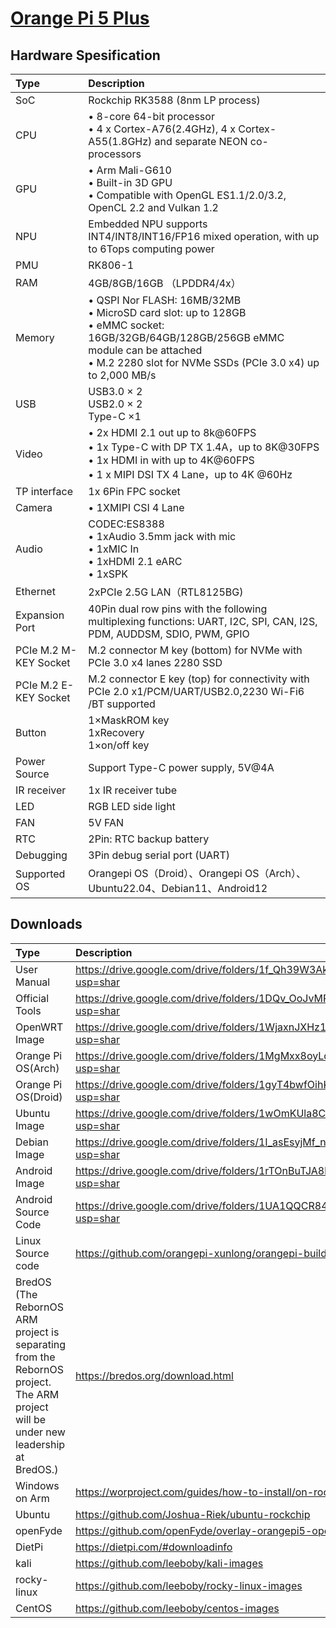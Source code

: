 # [Orange Pi 5 Plus](seperated\Orange_Pi_5_Plus.md)  
## Hardware Spesification  
| Type                  | Description                                                                                                                                                                                                                                                                                                                |
|:----------------------|:---------------------------------------------------------------------------------------------------------------------------------------------------------------------------------------------------------------------------------------------------------------------------------------------------------------------------|
| SoC                   | Rockchip RK3588 (8nm LP process)                                                                                                                                                                                                                                                                                           |
| CPU                   | • 8-core 64-bit processor<br>  • 4 x Cortex-A76(2.4GHz), 4 x Cortex-A55(1.8GHz) and separate NEON co-processors                                                                                                                                                                        |
| GPU                   | • Arm Mali-G610<br>  • Built-in 3D GPU<br>  • Compatible with OpenGL ES1.1/2.0/3.2, OpenCL 2.2 and Vulkan 1.2  <br>                                                                                            |
| NPU                   | Embedded NPU supports INT4/INT8/INT16/FP16 mixed operation, with up to 6Tops computing power                                                                                                                                                                                                                               |
| PMU                   | RK806-1                                                                                                                                                                                                                                                                                                                    |
| RAM                   | 4GB/8GB/16GB （LPDDR4/4x）                                                                                                                                                                                                                                                                                                 |
| Memory                | • QSPI Nor FLASH: 16MB/32MB<br>  • MicroSD card slot: up to 128GB<br>  • eMMC socket: 16GB/32GB/64GB/128GB/256GB eMMC module can be attached<br>  • M.2 2280 slot for NVMe SSDs (PCIe 3.0 x4) up to 2,000 MB/s |
| USB                   | USB3.0 × 2<br>  USB2.0 × 2<br>  Type-C ×1                                                                                                                                                                                                          |
| Video                 | • 2x HDMI 2.1 out up to 8k@60FPS<br>  • 1x Type-C with DP TX 1.4A，up to 8K@30FPS<br>  • 1x HDMI in with up to 4K@60FPS<br>  • 1 x MIPI DSI TX 4 Lane，up to 4K @60Hz                                          |
| TP interface          | 1x 6Pin FPC socket                                                                                                                                                                                                                                                                                                         |
| Camera                | • 1XMIPI CSI 4 Lane                                                                                                                                                                                                                                                                                                        |
| Audio                 | CODEC:ES8388<br>  • 1xAudio 3.5mm jack with mic<br>  • 1xMIC In<br>  • 1xHDMI 2.1 eARC<br>  • 1xSPK                                                                        |
| Ethernet              | 2xPCIe 2.5G LAN（RTL8125BG)                                                                                                                                                                                                                                                                                                |
| Expansion Port        | 40Pin dual row pins with the following multiplexing functions:  UART, I2C, SPI, CAN, I2S, PDM, AUDDSM, SDIO, PWM, GPIO                                                                                                                                                                                                     |
| PCIe M.2 M-KEY Socket | M.2 connector M key (bottom) for NVMe with PCIe 3.0 x4 lanes 2280 SSD                                                                                                                                                                                                                                                      |
| PCIe M.2 E-KEY Socket | M.2 connector E key (top) for connectivity with PCIe 2.0 x1/PCM/UART/USB2.0,2230 Wi-Fi6 /BT supported                                                                                                                                                                                                                      |
| Button                | 1×MaskROM key<br>  1xRecovery<br>  1×on/off key                                                                                                                                                                                                    |
| Power Source          | Support Type-C power supply, 5V@4A                                                                                                                                                                                                                                                                                         |
| IR receiver           | 1x IR receiver tube                                                                                                                                                                                                                                                                                                        |
| LED                   | RGB LED side light                                                                                                                                                                                                                                                                                                         |
| FAN                   | 5V FAN                                                                                                                                                                                                                                                                                                                     |
| RTC                   | 2Pin: RTC backup battery                                                                                                                                                                                                                                                                                                   |
| Debugging             | 3Pin debug serial port (UART)                                                                                                                                                                                                                                                                                              |
| Supported OS          | Orangepi OS（Droid）、Orangepi OS（Arch）、Ubuntu22.04、Debian11、Android12                                                                                                                                                                                                                                                |
## Downloads  
| Type                                                                                                                               | Description                                                                       |
|:-----------------------------------------------------------------------------------------------------------------------------------|:----------------------------------------------------------------------------------|
| User Manual                                                                                                                        | https://drive.google.com/drive/folders/1f_Qh39W3Akh6FVbHrQwYEpsPe5oBwydz?usp=shar |
| Official Tools                                                                                                                     | https://drive.google.com/drive/folders/1DQv_OoJvMRIQDsKskkb75hBUnUTr1HS0?usp=shar |
| OpenWRT Image                                                                                                                      | https://drive.google.com/drive/folders/1WjaxnJXHz1-SEgNnw8HIfUTQN_1_gBKq?usp=shar |
| Orange Pi OS(Arch)                                                                                                                 | https://drive.google.com/drive/folders/1MgMxx8oyLqSpWMS3E4srTOpRzCWxJVVY?usp=shar |
| Orange Pi OS(Droid)                                                                                                                | https://drive.google.com/drive/folders/1gyT4bwfOihKos8DXnfzT4ZHs7wiLbpNN?usp=shar |
| Ubuntu Image                                                                                                                       | https://drive.google.com/drive/folders/1wOmKUla8CwUPTfxvfCGutj8lbMZFtFCm?usp=shar |
| Debian Image                                                                                                                       | https://drive.google.com/drive/folders/1I_asEsyjMf_nixpymLdco7SCxr9AveYH?usp=shar |
| Android Image                                                                                                                      | https://drive.google.com/drive/folders/1rTOnBuTJA8k8ip1chh_EtnA6zz6c0UZL?usp=shar |
| Android Source Code                                                                                                                | https://drive.google.com/drive/folders/1UA1QQCR84ngd2umk7Cz24KqgC30hg9Df?usp=shar |
| Linux Source code                                                                                                                  | https://github.com/orangepi-xunlong/orangepi-build                                |
| BredOS (The RebornOS ARM project is separating from the RebornOS project. The ARM project will be under new leadership at BredOS.) | https://bredos.org/download.html                                                  |
| Windows on Arm                                                                                                                     | https://worproject.com/guides/how-to-install/on-rockchip                          |
| Ubuntu                                                                                                                             | https://github.com/Joshua-Riek/ubuntu-rockchip                                    |
| openFyde                                                                                                                           | https://github.com/openFyde/overlay-orangepi5-openfyde                            |
| DietPi                                                                                                                             | https://dietpi.com/#downloadinfo                                                  |
| kali                                                                                                                               | https://github.com/leeboby/kali-images                                            |
| rocky-linux                                                                                                                        | https://github.com/leeboby/rocky-linux-images                                     |
| CentOS                                                                                                                             | https://github.com/leeboby/centos-images                                          |

